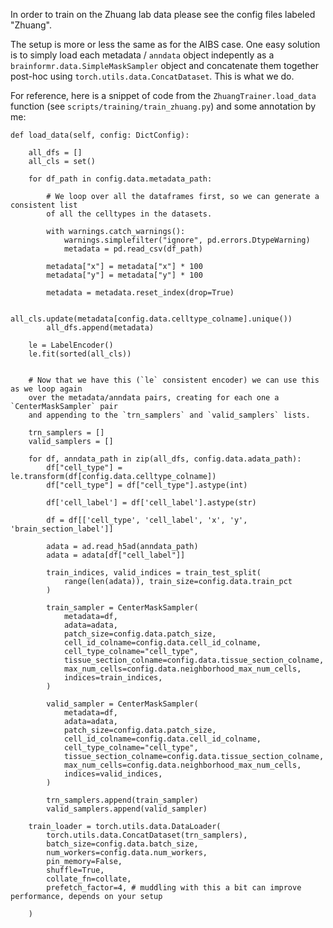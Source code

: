 In order to train on the Zhuang lab data please see the config files labeled "Zhuang".

The setup is more or less the same as for the AIBS case. One easy solution is to simply load each metadata / `anndata` object indepently as a `brainformr.data.SimpleMaskSampler` object and concatenate them together post-hoc using `torch.utils.data.ConcatDataset`. This is what we do.

For reference, here is a snippet of code from the `ZhuangTrainer.load_data` function (see `scripts/training/train_zhuang.py`) and some annotation by me:

```
def load_data(self, config: DictConfig):

	all_dfs = []
	all_cls = set()

	for df_path in config.data.metadata_path: 

		# We loop over all the dataframes first, so we can generate a consistent list 
		of all the celltypes in the datasets.

		with warnings.catch_warnings():
			warnings.simplefilter("ignore", pd.errors.DtypeWarning)
			metadata = pd.read_csv(df_path)
			
		metadata["x"] = metadata["x"] * 100
		metadata["y"] = metadata["y"] * 100

		metadata = metadata.reset_index(drop=True)

		all_cls.update(metadata[config.data.celltype_colname].unique())
		all_dfs.append(metadata)

	le = LabelEncoder()
	le.fit(sorted(all_cls))


	# Now that we have this (`le` consistent encoder) we can use this as we loop again 
	over the metadata/anndata pairs, creating for each one a `CenterMaskSampler` pair 
	and appending to the `trn_samplers` and `valid_samplers` lists.

	trn_samplers = []
	valid_samplers = []

	for df, anndata_path in zip(all_dfs, config.data.adata_path):
		df["cell_type"] = le.transform(df[config.data.celltype_colname])
		df["cell_type"] = df["cell_type"].astype(int)

		df['cell_label'] = df['cell_label'].astype(str)

		df = df[['cell_type', 'cell_label', 'x', 'y', 'brain_section_label']]

		adata = ad.read_h5ad(anndata_path)
		adata = adata[df["cell_label"]]

		train_indices, valid_indices = train_test_split(
			range(len(adata)), train_size=config.data.train_pct
		)

		train_sampler = CenterMaskSampler(
			metadata=df,
			adata=adata,
			patch_size=config.data.patch_size,
			cell_id_colname=config.data.cell_id_colname,
			cell_type_colname="cell_type",
			tissue_section_colname=config.data.tissue_section_colname,
			max_num_cells=config.data.neighborhood_max_num_cells,
			indices=train_indices,
		)

		valid_sampler = CenterMaskSampler(
			metadata=df,
			adata=adata,
			patch_size=config.data.patch_size,
			cell_id_colname=config.data.cell_id_colname,
			cell_type_colname="cell_type",
			tissue_section_colname=config.data.tissue_section_colname,
			max_num_cells=config.data.neighborhood_max_num_cells,
			indices=valid_indices,
		)

		trn_samplers.append(train_sampler)
		valid_samplers.append(valid_sampler)

	train_loader = torch.utils.data.DataLoader(
		torch.utils.data.ConcatDataset(trn_samplers),
		batch_size=config.data.batch_size,
		num_workers=config.data.num_workers,
		pin_memory=False,
		shuffle=True, 
		collate_fn=collate,
		prefetch_factor=4, # muddling with this a bit can improve performance, depends on your setup

	)
```
